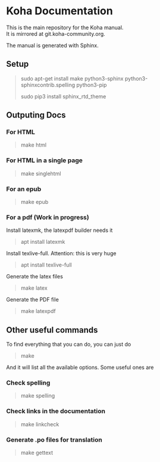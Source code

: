 Koha Documentation
==================

This is the main repository for the Koha manual.   
It is mirrored at git.koha-community.org.

The manual is generated with Sphinx.

Setup
-----

> sudo apt-get install make python3-sphinx python3-sphinxcontrib.spelling python3-pip
>
> sudo pip3 install sphinx_rtd_theme

Outputing Docs
--------------

### For HTML
> make html

### For HTML in a single page
>  make singlehtml

### For an epub
>  make epub

### For a pdf (Work in progress)

Install latexmk, the latexpdf builder needs it

> apt install latexmk 

Install texlive-full. Attention: this is very huge

> apt install texlive-full 

Generate the latex files

> make latex 

Generate the PDF file

> make latexpdf


Other useful commands
---------------------

To find everything that you can do, you can just do

> make

And it will list all the available options. Some useful ones are

### Check spelling
> make spelling

### Check links in the documentation
> make linkcheck

### Generate .po files for translation
> make gettext
